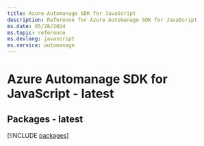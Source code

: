 ```yaml
---
title: Azure Automanage SDK for JavaScript
description: Reference for Azure Automanage SDK for JavaScript
ms.date: 05/28/2024
ms.topic: reference
ms.devlang: javascript
ms.service: automanage
---
```

# Azure Automanage SDK for JavaScript - latest
## Packages - latest
[!INCLUDE [packages](automanage-index.md)]